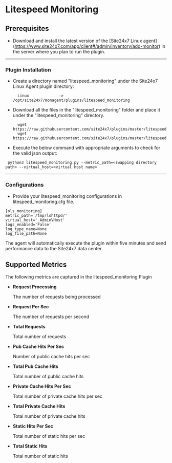 # Litespeed Monitoring

                                                                                              
## Prerequisites

- Download and install the latest version of the [Site24x7 Linux agent] (https://www.site24x7.com/app/client#/admin/inventory/add-monitor) in the server where you plan to run the plugin. 


---



### Plugin Installation  

- Create a directory named "litespeed_monitoring" under the Site24x7 Linux Agent plugin directory: 

		Linux             ->   /opt/site24x7/monagent/plugins/litespeed_monitoring
      
- Download all the files in the "litespeed_monitoring" folder and place it under the "litespeed_monitoring" directory.

		wget https://raw.githubusercontent.com/site24x7/plugins/master/litespeed_monitoring/litespeed_monitoring.py
		wget https://raw.githubusercontent.com/site24x7/plugins/master/litespeed_monitoring/litespeed_monitoring.cfg



- Execute the below command with appropriate arguments to check for the valid json output:
```
 python3 litespeed_monitoring.py --metric_path=<swapping directory path> --virtual_host=<virtual host name>
 ```




---

### Configurations

- Provide your litespeed_monitoring configurations in litespeed_monitoring.cfg file.
```
[ols_monitoring]
metric_path='/tmp/lshttpd/'
virtual_host='_AdminVHost'
logs_enabled='False'
log_type_name=None
log_file_path=None

```	

The agent will automatically execute the plugin within five minutes and send performance data to the Site24x7 data center.

## Supported Metrics
The following metrics are captured in the litespeed_monitoring Plugin

- **Request Processing**

    The number of requests being processed

- **Request Per Sec**

    The number of requests per second

- **Total Requests**

    Total number of requests

- **Pub Cache Hits Per Sec**

    Number of public cache hits per sec


- **Total Pub Cache Hits**

    Total number of public cache hits


- **Private Cache Hits Per Sec**

    Total number of private cache hits per sec

- **Total Private Cache Hits**

    Total number of private cache hits

- **Static Hits Per Sec**

    Total number of static hits per sec

- **Total Static Hits**

    Total number of static hits


